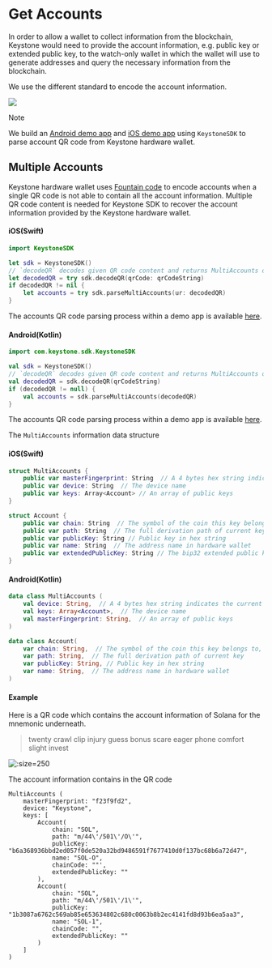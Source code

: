 # Get Accounts

In order to allow a wallet to collect information from the blockchain, 
Keystone would need to provide the account information, e.g. public key or extended public key,
to the watch-only wallet in which the wallet will use to 
generate addresses and query the necessary information from the blockchain.

We use the different standard to encode the account information.

![](/_media/connect.png)

> [!Note]
> We build an [Android demo app](https://github.com/KeystoneHQ/keystone-sdk-android-demo/) and [iOS demo app](https://github.com/KeystoneHQ/keystone-sdk-ios-demo/)
> using `KeystoneSDK` to parse account QR code from Keystone hardware wallet.

## Multiple Accounts

Keystone hardware wallet uses [Fountain code](https://en.wikipedia.org/wiki/Fountain_code) to encode accounts when 
a single QR code is not able to contain all the account information. Multiple QR code content is needed for Keystone SDK
to recover the account information provided by the Keystone hardware wallet.


<!-- tabs:start -->

#### **iOS(Swift)**

```swift
import KeystoneSDK

let sdk = KeystoneSDK()
// `decodeQR` decodes given QR code content and returns MultiAccounts object, or `nil` when more QR codes are needed
let decodedQR = try sdk.decodeQR(qrCode: qrCodeString)
if decodedQR != nil {
    let accounts = try sdk.parseMultiAccounts(ur: decodedQR)
}
```

The accounts QR code parsing process within a demo app is available [here](https://github.com/KeystoneHQ/keystone-sdk-ios-demo/blob/master/keystone-sdk-ios-demo/MultiAccountsView.swift).

#### **Android(Kotlin)**

```kotlin
import com.keystone.sdk.KeystoneSDK

val sdk = KeystoneSDK()
// `decodeQR` decodes given QR code content and returns MultiAccounts object, or `null` when more QR codes are needed
val decodedQR = sdk.decodeQR(qrCodeString)
if (decodedQR != null) {
    val accounts = sdk.parseMultiAccounts(decodedQR)
}
```

The accounts QR code parsing process within a demo app is available [here](https://github.com/KeystoneHQ/keystone-sdk-android-demo/blob/master/app/src/main/kotlin/com/keystone/sdk/demo/ScannerFragment.kt).

<!-- tabs:end -->


The `MultiAccounts` information data structure

<!-- tabs:start -->

#### **iOS(Swift)**

```swift
struct MultiAccounts {
    public var masterFingerprint: String  // A 4 bytes hex string indicates the current mnemonic, e.g. 'f23f9fd2'
    public var device: String  // The device name
    public var keys: Array<Account> // An array of public keys
}

struct Account {
    public var chain: String  // The symbol of the coin this key belongs to, e.g. 'BTC', 'ETH'
    public var path: String  // The full derivation path of current key
    public var publicKey: String // Public key in hex string
    public var name: String  // The address name in hardware wallet
    public var extendedPublicKey: String // The bip32 extended public key in hex string
}
```

#### **Android(Kotlin)**

```kotlin
data class MultiAccounts (
    val device: String,  // A 4 bytes hex string indicates the current mnemonic, e.g. 'f23f9fd2'
    val keys: Array<Account>,  // The device name
    val masterFingerprint: String,  // An array of public keys
)

data class Account(
    var chain: String,  // The symbol of the coin this key belongs to, e.g. 'BTC', 'ETH'
    var path: String,  // The full derivation path of current key
    var publicKey: String, // Public key in hex string
    var name: String,  // The address name in hardware wallet
)
```

<!-- tabs:end -->

#### Example

Here is a QR code which contains the account information of Solana for the mnemonic underneath.

> twenty crawl clip injury guess bonus scare eager phone comfort slight invest

![](/_media/connect-multi-accounts-sol.png ':size=250')

The account information contains in the QR code

```
MultiAccounts (
    masterFingerprint: "f23f9fd2",
    device: "Keystone",
    keys: [
        Account(
            chain: "SOL",
            path: "m/44\'/501\'/O\'",
            publicKey: "b6a368936bbd2ed057f0de520a32bd9486591f7677410d0f137bc68b6a72d47",
            name: "SOL-O",
            chainCode: ""',
            extendedPublicKey: ""
        ),
        Account(
            chain: "SOL",
            path: "m/44\'/501\'/1\'",
            publicKey: "1b3087a6762c569ab85e653634802c680c0063b8b2ec4141fd8d93b6ea5aa3",
            name: "SOL-1",
            chainCode: "",
            extendedPublicKey: ""
        )
    ]
)
```
